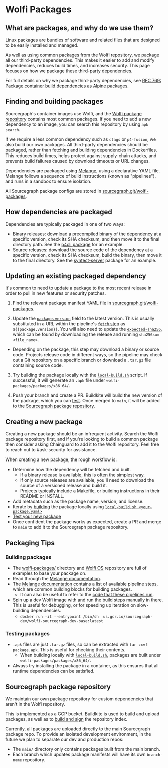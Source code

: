 # Wolfi Packages

## What are packages, and why do we use them?

Linux packages are bundles of software and related files that are designed to be easily installed and managed.

As well as using common packages from the Wolfi repository, we package all our third-party dependencies. This makes it easier to add and modify dependencies, reduces build times, and increases security. This page focuses on how we package these third-party dependencies.

For full details on why we package third-party dependencies, see [RFC 769: Package container build dependencies as Alpine packages](https://docs.google.com/document/d/1VFxBECDErU5bR5uPDsiYREC_qfHDEDyOSaDTaH83nZU/edit#).

## Finding and building packages

Sourcegraph's container images use Wolfi, and the [Wolfi package repository](https://github.com/wolfi-dev/os) contains most common packages. If you need to add a new dependency to an image, you can search this repository by using `apk search`.

If we require a less common dependency such as `ctags` or `p4-fusion`, we also build our own packages. All third-party dependencies should be packaged, rather than fetching and building dependencies in Dockerfiles. This reduces build times, helps protect against supply-chain attacks, and prevents build failures caused by download timeouts or URL changes.

Dependencies are packaged using [Melange](https://github.com/chainguard-dev/melange), using a declarative YAML file. Melange follows a sequence of build instructions (known as "pipelines"), and runs in a sandbox to ensure isolation.

All Sourcegraph package configs are stored in [sourcegraph.git/wolfi-packages](https://sourcegraph.com/github.com/sourcegraph/sourcegraph/-/tree/wolfi-packages).

## How dependencies are packaged

Dependencies are typically packaged in one of two ways:

- Binary releases: download a precompiled binary of the dependency at a specific version, check its SHA checksum, and then move it to the final directory path. See the [p4cli package](https://sourcegraph.com/github.com/sourcegraph/sourcegraph@760db946dd9c3b23af69f2036b7a8c11e38307b4/-/blob/wolfi-packages/p4cli.yaml?L20-29) for an example.
- Source releases: download the source code of the dependency at a specific version, check its SHA checksum, build the binary, then move it to the final directory. See the [syntect-server](https://sourcegraph.com/github.com/sourcegraph/sourcegraph@321e0e9d01fa23b83bef57c1e69076866094af20/-/blob/wolfi-packages/syntect-server.yaml?L29-45) package for an example.

## Updating an existing packaged dependency

It's common to need to update a package to the most recent release in order to pull in new features or security patches.

1. Find the relevant package manifest YAML file in [sourcegraph.git/wolfi-packages](https://sourcegraph.com/github.com/sourcegraph/sourcegraph/-/tree/wolfi-packages).

2. Update the [`package.version`](https://sourcegraph.com/github.com/sourcegraph/sourcegraph@321e0e9d01fa23b83bef57c1e69076866094af20/-/blob/wolfi-packages/comby.yaml?L3) field to the latest version. This is usually substituted in a URL within the pipeline's [`fetch` step](https://sourcegraph.com/github.com/sourcegraph/sourcegraph@321e0e9d01fa23b83bef57c1e69076866094af20/-/blob/wolfi-packages/comby.yaml?L30) as `${{package.version}}`. You will also need to update the [`expected-sha256`](https://sourcegraph.com/github.com/sourcegraph/sourcegraph@321e0e9d01fa23b83bef57c1e69076866094af20/-/blob/wolfi-packages/comby.yaml?L31), which can be found by downloading the release and running `sha256sum <file_name>`.

- Depending on the package, this step may download a binary or source code. Projects release code in different ways, so the pipeline may check out a Git repository on a specific branch or download a `.tar.gz` file containing source code.

3. Try building the package locally with the [`local-build.sh`](https://sourcegraph.com/github.com/sourcegraph/sourcegraph/-/blob/wolfi-packages/local-build.sh) script. If successful, it will generate an `.apk` file under `wolfi-packages/packages/x86_64/`.

4. Push your branch and create a PR. Buildkite will build the new version of the package, which you can [test](#testing-packages). Once merged to `main`, it will be added to the [Sourcegraph package repository](#sourcegraph-package-repository).

## Creating a new package

Creating a new package should be an infrequent activity. Search the Wolfi package repository first, and if you're looking to build a common package then consider asking Chainguard to add it to the Wolfi repository. Feel free to reach out to #ask-security for assistance.

When creating a new package, the rough workflow is:

- Determine how the dependency will be fetched and built.
  - If a binary release is available, this is often the simplest way.
  - If only source releases are available, you'll need to download the source of a versioned release and build it.
  - Projects typically include a Makefile, or building instructions in their README or INSTALL.
- Add metadata such as the package name, version, and license.
- Iterate by [building](#building-packages) the package locally using [`local-build.sh <your-package.yaml>`](https://sourcegraph.com/github.com/sourcegraph/sourcegraph/-/blob/wolfi-packages/local-build.sh)
- [Test your new package](#testing-packages)
- Once confident the package works as expected, create a PR and merge to `main` to add it to the Sourcegraph package repository.

## Packaging Tips

### Building packages

- The [wolfi-packages/](https://sourcegraph.com/github.com/sourcegraph/sourcegraph@main/-/tree/wolfi-packages) directory and [Wolfi OS](https://github.com/wolfi-dev/os) repository are full of examples to base your package on.
- Read through the [Melange documentation](https://edu.chainguard.dev/open-source/melange/overview/).
- The [Melange documentation](https://edu.chainguard.dev/open-source/melange/melange-pipelines/) contains a list of available pipeline steps, which are common building blocks for building packages.
  - It can also be useful to refer to the [code that these pipelines run](https://github.com/chainguard-dev/melange/tree/main/pkg/build/pipelines).
- Spin up a dev Wolfi image with and run the build steps manually in there. This is useful for debugging, or for speeding up iteration on slow-building dependencies.
  - `docker run -it --entrypoint /bin/sh  us.gcr.io/sourcegraph-dev/wolfi-sourcegraph-dev-base:latest`

### Testing packages

- `.apk` files are just `.tar.gz` files, so can be extracted with `tar zxvf package.apk`. This is useful for checking their contents.
  - When building locally with [`local-build.sh`](https://sourcegraph.com/github.com/sourcegraph/sourcegraph/-/blob/wolfi-packages/local-build.sh), packages are built under `wolfi-packages/packages/x86_64/`.
- Always try installing the package in a container, as this ensures that all runtime dependencies can be satisfied.

## Sourcegraph package repository

We maintain our own package repository for custom dependencies that aren't in the Wolfi repository.

This is implemented as a GCP bucket. Buildkite is used to build and upload packages, as well as to [build and sign](https://sourcegraph.com/github.com/sourcegraph/sourcegraph/-/blob/enterprise/dev/ci/scripts/wolfi/build-repo-index.sh) the repository index.

Currently, all packages are uploaded directly to the main Sourcegraph package repo. To provide an isolated development environment, in the future we plan to separate our dev and production repos:

- The `main/` directory only contains packages built from the main branch.
- Each branch which updates package manifests will have its own `branch-name` repository.
